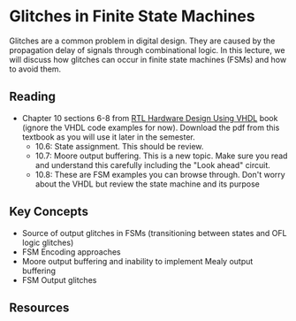 # Glitches in Finite State Machines

Glitches are a common problem in digital design. 
They are caused by the propagation delay of signals through combinational logic. 
In this lecture, we will discuss how glitches can occur in finite state machines (FSMs) and how to avoid them.

## Reading
  * Chapter 10 sections 6-8 from [RTL Hardware Design Using VHDL](http://search.lib.byu.edu/byu/record/sfx.3578786?holding=i9vahb2m4z7qvbf3) book (ignore the VHDL code examples for now). Download the pdf from this textbook as you will use it later in the semester.
    * 10.6: State assignment. This should be review.
    * 10.7: Moore output buffering. This is a new topic. Make sure you read and understand this carefully including the "Look ahead" circuit.
    * 10.8: These are FSM examples you can browse through. Don't worry about the VHDL but review the state machine and its purpose

## Key Concepts
  * Source of output glitches in FSMs (transitioning between states and OFL logic glitches)
  * FSM Encoding approaches
  * Moore output buffering and inability to implement Mealy output buffering
  * FSM Output glitches


## Resources


<!--
The FSM sequence is currently two: FSM coding and glicthins/encoding.
Split into three that include the following topics
1. FSM coding styles
2. FSM timing examples (with an emphasis on outputs)
3. Encoding
4. Glitches
-->
